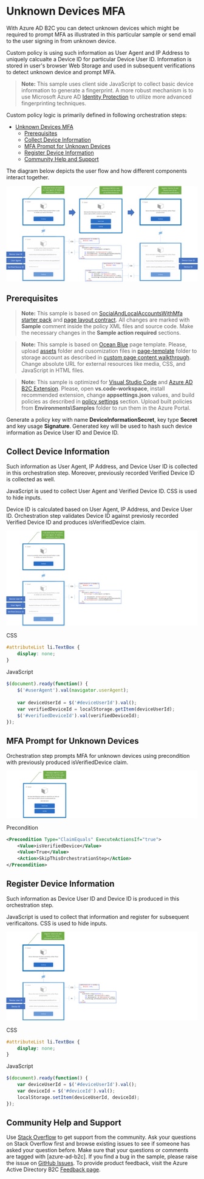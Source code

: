 # Unknown Devices MFA
With Azure AD B2C you can detect unknown devices which might be required to prompt MFA as illustrated in this particular sample or send email to the user signing in from unknown device.

Custom policy is using such information as User Agent and IP Address to uniquely calcualte a Device ID for particular Device User ID. Information is stored in user's browser Web Storage and used in subsequent verifications to detect unknown device and prompt MFA.

> **Note:** This sample uses client side JavaScript to collect basic device information to generate a fingerprint. A more robust mechanism is to use Microsoft Azure AD [Identity Protection](https://docs.microsoft.com/en-us/azure/active-directory-b2c/conditional-access-identity-protection-overview) to utilize more advanced fingerprinting techniques.

Custom policy logic is primarily defined in following orchestration steps:
- [Unknown Devices MFA](#unknown-devices-mfa)
  - [Prerequisites](#prerequisites)
  - [Collect Device Information](#collect-device-information)
  - [MFA Prompt for Unknown Devices](#mfa-prompt-for-unknown-devices)
  - [Register Device Information](#register-device-information)
  - [Community Help and Support](#community-help-and-support)

The diagram below depicts the user flow and how different components interact together.

![A diagram of the Unknown Devices MFA flow.](media/flow.png)  
   
## Prerequisites
 > **Note:** This sample is based on [SocialAndLocalAccountsWithMfa starter pack](https://github.com/Azure-Samples/active-directory-b2c-custom-policy-starterpack/tree/master/SocialAndLocalAccountsWithMfa) and [page layout contract](https://docs.microsoft.com/en-us/azure/active-directory-b2c/contentdefinitions#select-a-page-layout). All changes are marked with **Sample** comment inside the policy XML files and source code. Make the necessary changes in the **Sample action required** sections.

 > **Note:** This sample is based on [Ocean Blue](https://github.com/Azure-Samples/Azure-AD-B2C-page-templates) page template. Please, upload [assets](https://github.com/Azure-Samples/Azure-AD-B2C-page-templates/tree/master/assets) folder and cusomization files in [page-template](source-code/page-template) folder to storage account as described in [custom page content walkthrough](https://docs.microsoft.com/en-us/azure/active-directory-b2c/custom-policy-ui-customization#custom-page-content-walkthrough). Change absolute URL for external resources like media, CSS, and JavaScript in HTML files.

 > **Note:** This sample is optimized for [Visual Studio Code](https://code.visualstudio.com/download) and [Azure AD B2C Extension](https://marketplace.visualstudio.com/items?itemName=AzureADB2CTools.aadb2c). Please, open **vs.code-workspace**, install recommended extension, change **appsettings.json** values, and build policies as described in [policy settings](https://marketplace.visualstudio.com/items?itemName=AzureADB2CTools.aadb2c) section. Upload built policies from **Environments\Samples** folder to run them in the Azure Portal.

 Generate a policy key with name **DeviceInformationSecret**, key type **Secret** and key usage **Signature**. Generated key will be used to hash such device information as Device User ID and Device ID.

## Collect Device Information
Such information as User Agent, IP Address, and Device User ID is collected in this orchestration step. Moreover, previously recorded Verified Device ID is collected as well.

JavaScript is used to collect User Agent and Verified Device ID. CSS is used to hide inputs.

Device ID is calculated based on User Agent, IP Address, and Device User ID. Orchestration step validates Device ID against previosly recorded Verified Device ID and produces isVerifiedDevice claim.

![A diagram walkthrough for Collect Device Information policy sample.](media/collectDeviceInformation.png)

CSS
```css
#attributeList li.TextBox {
    display: none;
}
```

JavaScript
```javascript
$(document).ready(function() {
    $('#userAgent').val(navigator.userAgent);

    var deviceUserId = $('#deviceUserId').val();
    var verifiedDeviceId = localStorage.getItem(deviceUserId);
    $('#verifiedDeviceId').val(verifiedDeviceId);
});
```

## MFA Prompt for Unknown Devices
Orchestration step prompts MFA for unknown devices using precondition with previously produced isVerifiedDevice claim.  

![A screenshot of MFA Prompt for Unknown Devices with two options to choose, Send Code or Call Me.](media/promptMFA.png)

Precondition
```xml
<Precondition Type="ClaimEquals" ExecuteActionsIf="true">
    <Value>isVerifiedDevice</Value>
    <Value>True</Value>
    <Action>SkipThisOrchestrationStep</Action>
</Precondition>
```

## Register Device Information
Such information as Device User ID and Device ID is produced in this orchestration step.

JavaScript is used to collect that information and register for subsequent verificaitons. CSS is used to hide inputs.

![A user UX prompt showcasing before and after device ID being hidden for Register Device Information.](media/registerDeviceInformation.png)

CSS
```css
#attributeList li.TextBox {
    display: none;
}
```

JavaScript
```javascript
$(document).ready(function() {
    var deviceUserId = $('#deviceUserId').val();
    var deviceId = $('#deviceId').val();
    localStorage.setItem(deviceUserId, deviceId);
});
```

## Community Help and Support
Use [Stack Overflow](https://stackoverflow.com/questions/tagged/azure-ad-b2c) to get support from the community. Ask your questions on Stack Overflow first and browse existing issues to see if someone has asked your question before. Make sure that your questions or comments are tagged with [azure-ad-b2c].
If you find a bug in the sample, please raise the issue on [GitHub Issues](https://github.com/azure-ad-b2c/samples/issues).
To provide product feedback, visit the Azure Active Directory B2C [Feedback page](https://feedback.azure.com/forums/169401-azure-active-directory?category_id=160596).